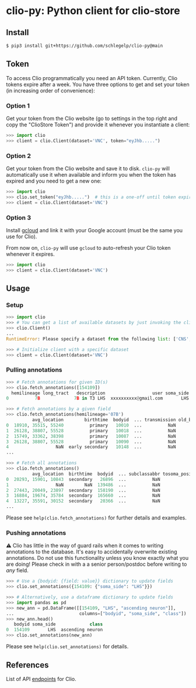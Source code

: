 # clio-py: Python client for clio-store

## Install
```bash
$ pip3 install git+https://github.com/schlegelp/clio-py@main
```

## Token
To access Clio programmatically you need an API token. Currently, Clio tokens
expire after a week. You have three options to get and set your token
(in increasing order of convenience):

### Option 1
Get your token from the Clio website (go to settings in the top right and copy
the "ClioStore Token") and provide it whenever you instantiate a client:

```Python
>>> import clio
>>> client = clio.Client(dataset='VNC', token="eyJhb.....")
```

### Option 2
Get your token from the Clio website and save it to disk. `clio-py` will
automatically use it when available and inform you when the token has expired
and you need to get a new one:

```Python
>>> import clio
>>> clio.set_token("eyJhb.....")  # this is a one-off until token expires!
>>> client = clio.Client(dataset='VNC')
```

### Option 3
Install [gcloud](https://cloud.google.com/sdk/docs/install) and link it with
your Google account (must be the same you use for Clio).

From now on, `clio-py` will use `gcloud` to auto-refresh your Clio token
whenever it expires.

```Python
>>> import clio
>>> client = clio.Client(dataset='VNC')
```

## Usage

### Setup
```python
>>> import clio
>>> # You can get a list of available datasets by just invoking the client
>>> clio.Client()
...
RuntimeError: Please specify a dataset from the following list: ['CNS', 'MANC', 'VNC', 'hemibrain', 'manc:v1.0', 'medulla7column']
```

```python
>>> # Initialize client with a specific dataset
>>> client = clio.Client(dataset='VNC')
```

### Pulling annotations
```python
>>> # Fetch annotations for given ID(s)
>>> clio.fetch_annotations([154109])
  hemilineage long_tract   description                  user soma_side  ... to_review  bodyid entry_nerve soma_neuromere               position
0          7B             7B in T3 LHS  xxxxxxxxxx@gmail.com       LHS  ...            154109        None             T3  [17429, 21568, 21811]

```

```python
>>> # Fetch annotations by a given field
>>> clio.fetch_annotations(hemilineage='07B')
          avg_location        birthtime  bodyid  ... transmission old_bodyids tosoma_position
0  18910, 35515, 55240          primary   10010  ...          NaN         NaN             NaN
1  26128, 38807, 55528          primary   10018  ...          NaN         NaN             NaN
2  15749, 33362, 38398          primary   10087  ...          NaN         NaN             NaN
3  26128, 38807, 55528          primary   10090  ...          NaN         NaN             NaN
4                  NaN  early secondary   10148  ...          NaN         NaN             NaN
...
```

```python
>>> # Fetch all annotations
>>> clio.fetch_annotations()
          avg_location  birthtime  bodyid  ... subclassabbr tosoma_position source
0  20293, 15901, 10843  secondary   26896  ...          NaN             NaN    NaN
1                  NaN        NaN  139486  ...          NaN             NaN    NaN
2  27443, 20049, 23897  secondary  158190  ...          NaN             NaN    NaN
3  16884, 19674, 35784  secondary  165660  ...          NaN             NaN    NaN
4  13227, 35591, 30152  secondary   20366  ...          NaN             NaN    NaN
...
```

Please see `help(clio.fetch_annotations)` for further details and examples.


### Pushing annotations
:warning: Clio has little in the way of guard rails when it comes to writing annotations
to the database. It's easy to accidentally overwrite existing annotations. Do not use
this functionality unless you know exactly what you are doing! Please check in with a
a senior person/postdoc before writing to _any_ field.

```python
>>> # Use a {bodyid: {field: value}} dictionary to update fields
>>> clio.set_annotations({154109: {"soma_side": "LHS"}})
```

```python
>>> # Alternatively, use a dataframe dictionary to update fields
>>> import pandas as pd
>>> new_ann = pd.DataFrame([[154109, "LHS", "ascending neuron"]],
...                         columns=["bodyid", "soma_side", "class"])
>>> new_ann.head()
   bodyid soma_side             class
0  154109       LHS  ascending neuron
>>> clio.set_annotations(new_ann)
```

Please see `help(clio.set_annotations)` for details.

## References
List of API [endpoints](https://clio-store-vwzoicitea-uk.a.run.app/) for Clio.
